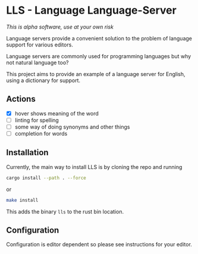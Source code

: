 # LLS - Language Language-Server

_This is alpha software, use at your own risk_

Language servers provide a convenient solution to the problem of language
support for various editors.

Language servers are commonly used for programming languages but why not
natural language too?

This project aims to provide an example of a language server for English, using
a dictionary for support.

## Actions

- [x] hover shows meaning of the word
- [ ] linting for spelling
- [ ] some way of doing synonyms and other things
- [ ] completion for words

## Installation

Currently, the main way to install LLS is by cloning the repo and running

```sh
cargo install --path . --force
```

or

```sh
make install
```

This adds the binary `lls` to the rust bin location.

## Configuration

Configuration is editor dependent so please see instructions for your editor.

